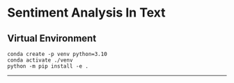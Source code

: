 # Sentiment Analysis In Text

## Virtual Environment
```
conda create -p venv python=3.10
conda activate ./venv
python -m pip install -e .
```
---
